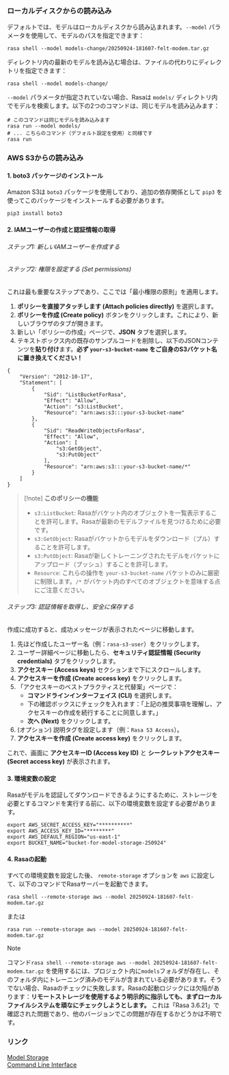 
### ローカルディスクからの読み込み

デフォルトでは、モデルはローカルディスクから読み込まれます。`--model` パラメータを使用して、モデルのパスを指定できます：

```
rasa shell --model models-change/20250924-181607-felt-modem.tar.gz
```

ディレクトリ内の最新のモデルを読み込む場合は、ファイルの代わりにディレクトリを指定できます：

```
rasa shell --model models-change/
```

`--model` パラメータが指定されていない場合、Rasaは `models/` ディレクトリ内でモデルを検索します。以下の2つのコマンドは、同じモデルを読み込みます：

```
# このコマンドは同じモデルを読み込みます
rasa run --model models/
# ... こちらのコマンド（デフォルト設定を使用）と同様です
rasa run
```

### AWS S3からの読み込み

#### 1. boto3 パッケージのインストール

Amazon S3は `boto3` パッケージを使用しており、追加の依存関係として `pip3` を使ってこのパッケージをインストールする必要があります。

```
pip3 install boto3
```

#### 2. IAMユーザーの作成と認証情報の取得

###### ステップ1: 新しいIAMユーザーを作成する

###### ステップ2: 権限を設定する (Set permissions)

これは最も重要なステップであり、ここでは「最小権限の原則」を適用します。

1. **ポリシーを直接アタッチします (Attach policies directly)** を選択します。
2. **ポリシーを作成 (Create policy)** ボタンをクリックします。これにより、新しいブラウザのタブが開きます。
3. 新しい「ポリシーの作成」ページで、**JSON** タブを選択します。
4. テキストボックス内の既存のサンプルコードを削除し、以下のJSONコンテンツを**貼り付け**ます。**必ず `your-s3-bucket-name` をご自身のS3バケット名に置き換えてください！**

```
{
    "Version": "2012-10-17",
    "Statement": [
        {
            "Sid": "ListBucketForRasa",
            "Effect": "Allow",
            "Action": "s3:ListBucket",
            "Resource": "arn:aws:s3:::your-s3-bucket-name"
        },
        {
            "Sid": "ReadWriteObjectsForRasa",
            "Effect": "Allow",
            "Action": [
                "s3:GetObject",
                "s3:PutObject"
            ],
            "Resource": "arn:aws:s3:::your-s3-bucket-name/*"
        }
    ]
}
```

> [!note] **このポリシーの機能**
> 
> - `s3:ListBucket`: Rasaがバケット内のオブジェクトを一覧表示することを許可します。Rasaが最新のモデルファイルを見つけるために必要です。
> - `s3:GetObject`: Rasaがバケットからモデルをダウンロード（プル）することを許可します。
> - `s3:PutObject`: Rasaが新しくトレーニングされたモデルをバケットにアップロード（プッシュ）することを許可します。
> - `Resource`: これらの操作を `your-s3-bucket-name` バケットのみに厳密に制限します。`/*` がバケット内のすべてのオブジェクトを意味する点にご注意ください。

###### ステップ3: 認証情報を取得し、安全に保存する

作成に成功すると、成功メッセージが表示されたページに移動します。

1. 先ほど作成したユーザー名（例：`rasa-s3-user`）をクリックします。
2. ユーザー詳細ページに移動したら、**セキュリティ認証情報 (Security credentials)** タブをクリックします。
3. **アクセスキー (Access keys)** セクションまで下にスクロールします。
4. **アクセスキーを作成 (Create access key)** をクリックします。
5. 「アクセスキーのベストプラクティスと代替案」ページで：
    - **コマンドラインインターフェイス (CLI)** を選択します。
    - 下の確認ボックスにチェックを入れます：「上記の推奨事項を理解し、アクセスキーの作成を続行することに同意します。」
    - **次へ (Next)** をクリックします。
6. (オプション) 説明タグを設定します（例：`Rasa S3 Access`）。
7. **アクセスキーを作成 (Create access key)** をクリックします。

これで、画面に **アクセスキーID (Access key ID)** と **シークレットアクセスキー (Secret access key)** が表示されます。

#### 3. 環境変数の設定

Rasaがモデルを認証してダウンロードできるようにするために、ストレージを必要とするコマンドを実行する前に、以下の環境変数を設定する必要があります。

```
export AWS_SECRET_ACCESS_KEY="**********"
export AWS_ACCESS_KEY_ID="********"
export AWS_DEFAULT_REGION="us-east-1"
export BUCKET_NAME="bucket-for-model-storage-250924"
```

#### 4. Rasaの起動

すべての環境変数を設定した後、 `remote-storage` オプションを `aws` に設定して、以下のコマンドでRasaサーバーを起動できます。

```
rasa shell --remote-storage aws --model 20250924-181607-felt-modem.tar.gz
```

または

```
rasa run --remote-storage aws --model 20250924-181607-felt-modem.tar.gz
```

> [!note]  
> コマンド`rasa shell --remote-storage aws --model 20250924-181607-felt-modem.tar.gz` を使用するには、プロジェクト内に`models`フォルダが存在し、そのフォルダ内にトレーニング済みのモデルが含まれている必要があります。そうでない場合、Rasaのチェックに失敗します。Rasaの起動ロジックには欠陥があります：**リモートストレージを使用するよう明示的に指示しても、まずローカルファイルシステムを頑なにチェックしようとします。** これは「Rasa 3.6.21」で確認された問題であり、他のバージョンでこの問題が存在するかどうかは不明です。

### リンク

[Model Storage](https://legacy-docs-oss.rasa.com/docs/rasa/model-storage)  
[Command Line Interface](https://legacy-docs-oss.rasa.com/docs/rasa/command-line-interface)